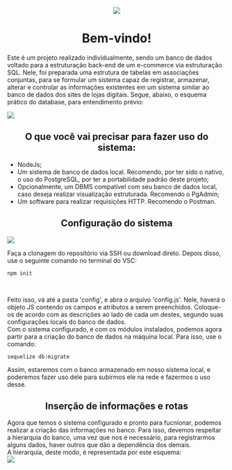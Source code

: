 <p align="center">
  <a>
    <img align="center" src="https://readme-typing-svg.herokuapp.com/?lines=e-commerce+sequelize;made+by+daviebatista&center=true&size=32">
  </a>
</p>

<h1 align="center">
Bem-vindo!
</h1>

Este é um projeto realizado individualmente, sendo um banco de dados voltado para a estruturação back-end de um e-commerce via estruturação SQL.
Nele, foi preparada uma estrutura de tabelas em associações conjuntas, para se formular um sistema capaz de registrar, armazenar, alterar e controlar as informações existentes em um sistema similar ao banco de dados dos sites de lojas digitais.
Segue, abaixo, o esquema prático do database, para entendimento prévio:

<img align="center" src="https://user-images.githubusercontent.com/91736880/232808581-732ae6ce-8478-4e33-9a5a-3b0f04592024.png">

<h2 align="center">
O que você vai precisar para fazer uso do sistema:
</h2>

- NodeJs;
- Um sistema de banco de dados local. Recomendo, por ter sido o nativo, o uso do PostgreSQL, por ter a portabilidade padrão deste projeto;
- Opcionalmente, um DBMS compatível com seu banco de dados local, caso deseja realizar visualização estruturada. Recomendo o PgAdmin;
- Um software para realizar requisições HTTP. Recomendo o Postman.

<h2 align="center">
Configuração do sistema
</h2>
    <img align="center" src="https://user-images.githubusercontent.com/91736880/232802662-ad3eeba4-d7de-47e3-b054-278a5a9ab463.png">

Faça a clonagem do repositório via SSH ou download direto. Depois disso, use o seguinte comando no terminal do VSC: 

```
npm init
```
<br/>

Feito isso, vá até a pasta 'config', e abra o arquivo 'config.js'. Nele, haverá o objeto JS contendo os campos e atributos a serem preenchidos. Coloque-os de acordo com as descrições ao lado de cada um destes, segundo suas configurações locais do banco de dados.
<br/>
Com o sistema configurado, e com os módulos instalados, podemos agora partir para a criação do banco de dados na máquina local. Para isso, use o comando:
<br/>

```
sequelize db:migrate
```

Assim, estaremos com o banco armazenado em nosso sistema local, e poderemos fazer uso dele para subirmos ele na rede e fazermos o uso desse.

<h2 align="center">
Inserção de informações e rotas
</h2>

Agora que temos o sistema configurado e pronto para fucnionar, podemos realizar a criação das informações no banco. Para isso, devemos respeitar a hierarquia do banco, uma vez que nos é necessário, para registrarmos alguns dados, haver outros que dão a dependência dos demais.
<br/>
A hierarquia, deste modo, é representada por este esquema:
<br/>
    <img align="center" src="https://user-images.githubusercontent.com/91736880/233106114-3a21b616-cb02-4c0c-821e-e0c9fd9f45d3.png">
